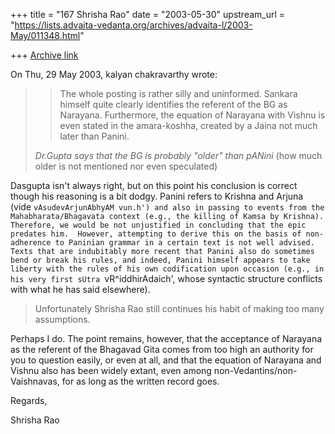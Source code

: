 +++
title = "167 Shrisha Rao"
date = "2003-05-30"
upstream_url = "https://lists.advaita-vedanta.org/archives/advaita-l/2003-May/011348.html"

+++
[Archive link](https://lists.advaita-vedanta.org/archives/advaita-l/2003-May/011348.html)

On Thu, 29 May 2003, kalyan chakravarthy wrote:

> >The whole posting is rather silly and uninformed.  Sankara himself quite
> >clearly identifies the referent of the BG as Narayana.  Furthermore, the
> >equation of Narayana with Vishnu is even stated in the amara-koshha,
> >created by a Jaina not much later than Panini.
>
> *Dr.Gupta says that the BG is probably "older" than pANini* (how much older
> is not mentioned nor even speculated)

Dasgupta isn't always right, but on this point his conclusion is correct
though his reasoning is a bit dodgy.  Panini refers to Krishna and Arjuna
(vide `vAsudevArjunAbhyAM vun.h') and also in passing to events from the
Mahabharata/Bhagavata context (e.g., the killing of Kamsa by Krishna).
Therefore, we would be not unjustified in concluding that the epic
predates him.  However, attempting to derive this on the basis of
non-adherence to Paninian grammar in a certain text is not well advised.
Texts that are indubitably more recent that Panini also do sometimes bend
or break his rules, and indeed, Panini himself appears to take liberty
with the rules of his own codification upon occasion (e.g., in his very
first sUtra `vR^iddhirAdaich', whose syntactic structure conflicts with
what he has said elsewhere).

> Unfortunately Shrisha Rao still continues his habit of making too many
> assumptions.

Perhaps I do.  The point remains, however, that the acceptance of Narayana
as the referent of the Bhagavad Gita comes from too high an authority for
you to question easily, or even at all, and that the equation of Narayana
and Vishnu also has been widely extant, even among
non-Vedantins/non-Vaishnavas, for as long as the written record goes.

Regards,

Shrisha Rao

